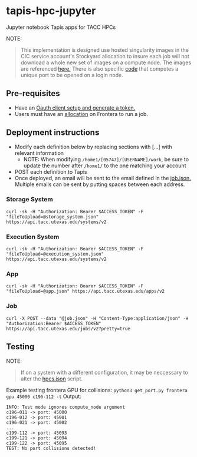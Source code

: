 # tapis-hpc-jupyter
Jupyter notebook Tapis apps for TACC HPCs

NOTE:
> This implementation is designed use hosted singularity images in the CIC service account's Stockyard allocation to insure each job will not download a whole new set of images on a compute node. The images are referenced [here.](/frontera/src/wrapper.sh#L13) There is also specific [code](/get_port.py) that computes a unique port to be opened on a login node.  

## Pre-requisites
- Have an [Oauth client setup and generate a token.](https://tacc-cloud.readthedocs.io/projects/agave/en/latest/agave/introduction/tutorials.html#create-an-oauth-client)
- Users must have an [allocation](https://fronteraweb.tacc.utexas.edu/user-guide/admin/#check-your-allocation-status) on Frontera to run a job.

## Deployment instructions
- Modify each definition below by replacing sections with [...] with relevant information
    - NOTE: When modifying `/home1/[05747]/[USERNAME]/work`, be sure to update the number after `/home1/` to the one matching your account
- POST each definition to Tapis
- Once deployed, an email will be sent to the email defined in the [job.json.](/frontera/job.json) Multiple emails can be sent by putting spaces between each address. 

### Storage System
```curl -sk -H "Authorization: Bearer $ACCESS_TOKEN" -F "fileToUpload=@storage_system.json" https://api.tacc.utexas.edu/systems/v2```

### Execution System
```curl -sk -H "Authorization: Bearer $ACCESS_TOKEN" -F "fileToUpload=@execution_system.json" https://api.tacc.utexas.edu/systems/v2```

### App
```curl -sk -H "Authorization: Bearer $ACCESS_TOKEN" -F "fileToUpload=@app.json" https://api.tacc.utexas.edu/apps/v2```

### Job
```curl -X POST --data "@job.json" -H "Content-Type:application/json" -H "Authorization:Bearer $ACCESS_TOKEN" https://api.tacc.utexas.edu/jobs/v2?pretty=true```


## Testing
NOTE: 
> If on a system with a different configuration, it may be neccessary to alter the [hpcs.json](/hpcs.json) script.

Example testing frontera GPU for collisions: ```python3 get_port.py frontera gpu 45000 c196-112 -t```
Output:
```
INFO: Test mode ignores compute_node argument
c196-011 -> port: 45000
c196-012 -> port: 45001
c196-021 -> port: 45002
...
c199-112 -> port: 45093
c199-121 -> port: 45094
c199-122 -> port: 45095
TEST: No port collisions detected!
```
